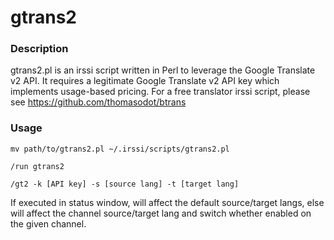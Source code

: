 # gtrans2

### Description 

gtrans2.pl is an irssi script written in Perl to leverage the Google Translate v2 API. It requires a legitimate Google Translate v2 API key which implements usage-based pricing. For a free translator irssi script, please see https://github.com/thomasodot/btrans

### Usage

```
mv path/to/gtrans2.pl ~/.irssi/scripts/gtrans2.pl

/run gtrans2

/gt2 -k [API key] -s [source lang] -t [target lang]

```

If executed in status window, will affect the default source/target langs, else will affect the channel source/target lang and switch whether enabled on the given channel.
